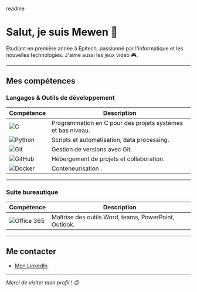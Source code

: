 readme
# Salut, je suis Mewen 👋

Étudiant en première année à Epitech, passionné par l'informatique et les nouvelles technologies. J'aime aussi les jeux vidéo 🎮.

---

## Mes compétences

### Langages & Outils de développement

| Compétence      | Description                         |  
|-----------------|-----------------------------------|  
| ![C](https://img.shields.io/badge/C-00599C?style=for-the-badge&logo=c&logoColor=white) | Programmation en C pour des projets systèmes et bas niveau. |  
| ![Python](https://img.shields.io/badge/Python-3776AB?style=for-the-badge&logo=python&logoColor=white) | Scripts et automatisation, data processing. |  
| ![Git](https://img.shields.io/badge/Git-F05032?style=for-the-badge&logo=git&logoColor=white) | Gestion de versions avec Git. |  
| ![GitHub](https://img.shields.io/badge/GitHub-181717?style=for-the-badge&logo=github&logoColor=white) | Hébergement de projets et collaboration. |  
| ![Docker](https://img.shields.io/badge/Docker-2496ED?style=for-the-badge&logo=docker&logoColor=white) | Conteneurisation . |

---

### Suite bureautique

| Compétence          | Description                     |  
|---------------------|---------------------------------|  
| ![Office 365](https://img.shields.io/badge/Office%20365-D83B01?style=for-the-badge&logo=microsoft-office&logoColor=white) | Maîtrise des outils Word, teams, PowerPoint, Outlook. |

---

## Me contacter

- [Mon LinkedIn](https://www.linkedin.com/in/mewen-cassin-175302364/)  

---

*Merci de visiter mon profil ! 😊*

